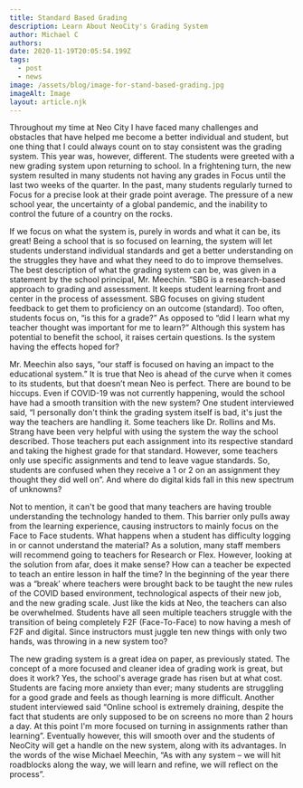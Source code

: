 ```yaml
---
title: Standard Based Grading
description: Learn About NeoCity's Grading System
author: Michael C
authors:
date: 2020-11-19T20:05:54.199Z
tags:
  - post
  - news
image: /assets/blog/image-for-stand-based-grading.jpg
imageAlt: Image
layout: article.njk
---
```

Throughout my time at Neo City I have faced many challenges and obstacles that have helped me become a better individual and student, but one thing that I could always count on to stay consistent was the grading system. This year was, however, different. The students were greeted with a new grading system upon returning to school. In a frightening turn, the new system resulted in many students not having any grades in Focus until the last two weeks of the quarter. In the past, many students regularly turned to Focus for a precise look at their grade point average. The pressure of a new school year, the uncertainty of a global pandemic, and the inability to control the future of a country on the rocks.

If we focus on what the system is, purely in words and what it can be, its great! Being a school that is so focused on learning, the system will let students understand individual standards and get a better understanding on the struggles they have and what they need to do to improve themselves. The best description of what the grading system can be, was given in a statement by the school principal, Mr. Meechin. “SBG is a research-based approach to grading and assessment. It keeps student learning front and center in the process of assessment. SBG focuses on giving student feedback to get them to proficiency on an outcome (standard). Too often, students focus on, “is this for a grade?” As opposed to “did I learn what my teacher thought was important for me to learn?” Although this system has potential to benefit the school, it raises certain questions. Is the system having the effects hoped for?


Mr. Meechin also says, “our staff is focused on having an impact to the educational system.” It is true that Neo is ahead of the curve when it comes to its students, but that doesn’t mean Neo is perfect. There are bound to be hiccups. Even if COVID-19 was not currently happening, would the school have had a smooth transition with the new system? One student interviewed said, “I personally don't think the grading system itself is bad, it's just the way the teachers are handling it. Some teachers like Dr. Rollins and Ms. Strang have been very helpful with using the system the way the school described. Those teachers put each assignment into its respective standard and taking the highest grade for that standard. However, some teachers only use specific assignments and tend to leave vague standards. So, students are confused when they receive a 1 or 2 on an assignment they thought they did well on”. And where do digital kids fall in this new spectrum of unknowns?

Not to mention, it can't be good that many teachers are having trouble understanding the technology handed to them. This barrier only pulls away from the learning experience, causing instructors to mainly focus on the Face to Face students. What happens when a student has difficulty logging in or cannot understand the material? As a solution, many staff members will recommend going to teachers for Research or Flex. However, looking at the solution from afar, does it make sense? How can a teacher be expected to teach an entire lesson in half the time? In the beginning of the year there was a “break’ where teachers were brought back to be taught the new rules of the COVID based environment, technological aspects of their new job, and the new grading scale. Just like the kids at Neo, the teachers can also be overwhelmed. Students have all seen multiple teachers struggle with the transition of being completely F2F (Face-To-Face) to now having a mesh of F2F and digital. Since instructors must juggle ten new things with only two hands, was throwing in a new system too?


The new grading system is a great idea on paper, as previously stated. The concept of a more focused and cleaner idea of grading work is great, but does it work? Yes, the school's average grade has risen but at what cost. Students are facing more anxiety than ever; many students are struggling for a good grade and feels as though learning is more difficult. Another student interviewed said “Online school is extremely draining, despite the fact that students are only supposed to be on screens no more than 2 hours a day. At this point I'm more focused on turning in assignments rather than learning”. Eventually however, this will smooth over and the students of NeoCity will get a handle on the new system, along with its advantages. In the words of the wise Michael Meechin, “As with any system – we will hit roadblocks along the way, we will learn and refine, we will reflect on the process”.